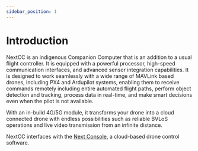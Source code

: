 ```yaml
---
sidebar_position: 1
---
```


# Introduction

NextCC is an indigenous Companion Computer that is an addition to a usual flight controller. It is equipped with a
powerful processor, high-speed communication interfaces, and advanced sensor integration capabilities. It is designed to
work seamlessly with a wide range of MAVLink based drones, including PX4 and Ardupilot systems, enabling them to receive
commands remotely including entire automated flight paths, perform object detection and tracking, process data in
real-time, and make smart decisions even when the pilot is not available.

With an in-build 4G/5G module, it transforms your drone into a cloud connected drone with endless possibilities such as
reliable BVLoS operations and live video transmission from an infinite distance.

NextCC interfaces with the [Next Console](/next-console), a cloud-based drone control software.
